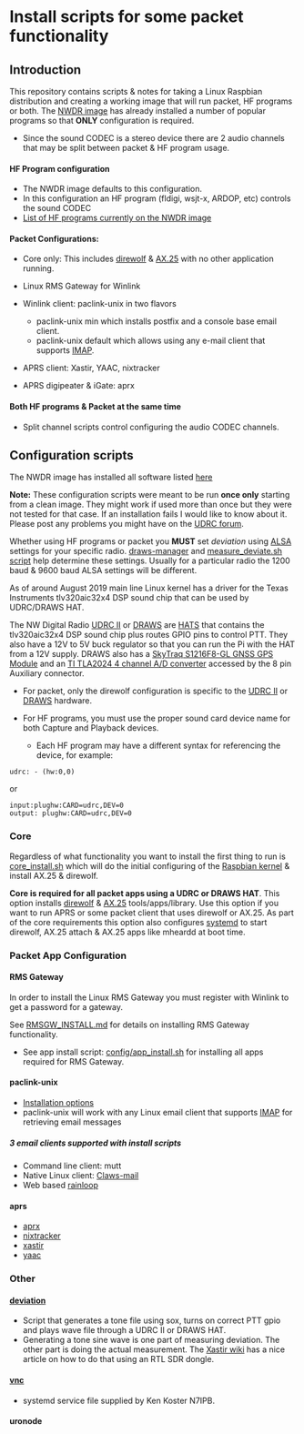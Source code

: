 # Install scripts for some packet functionality

## Introduction

This repository contains scripts & notes for taking a Linux Raspbian
distribution and creating a working image that will run packet, HF
programs or both. The [NWDR image](http://nwdig.net/downloads/) has
already installed a number of popular programs so that **ONLY**
configuration is required.

  * Since the sound CODEC is a stereo device there are 2 audio
  channels that may be split between packet & HF program usage.

#### HF Program configuration

* The NWDR image defaults to this configuration.
* In this configuration an HF program (fldigi, wsjt-x, ARDOP, etc) controls the sound CODEC
* [List of HF programs currently on the NWDR image](docs/IMAGE_README.md)

#### Packet Configurations:
* Core only: This includes
[direwolf](https://github.com/wb2osz/direwolf/blob/master/README.md)
& [AX.25](https://github.com/ve7fet/linuxax25) with no other
application running.
* Linux RMS Gateway for Winlink
* Winlink client: paclink-unix in two flavors

  * paclink-unix min which installs postfix and a console base email
    client.
  * paclink-unix default which allows using any e-mail client that
  supports
  [IMAP](https://en.wikipedia.org/wiki/Internet_Message_Access_Protocol).
* APRS client: Xastir, YAAC, nixtracker
* APRS digipeater & iGate: aprx

#### Both HF programs & Packet at the same time
* Split channel scripts control configuring the audio CODEC channels.


## Configuration scripts

The NWDR image has installed all software listed [here](docs/IMAGE_README.md)

**Note:** These configuration scripts were meant to be run **once only**
starting from a clean image. They might work if used more than once
but they were not tested for that case. If an installation fails I
would like to know about it. Please post any problems you might have
on the [UDRC forum](https://nw-digital-radio.groups.io/g/udrc/).




Whether using HF programs or packet you **MUST** set _deviation_ using
[ALSA](https://en.wikipedia.org/wiki/Advanced_Linux_Sound_Architecture)
settings for your specific radio.  [draws-manager](../draws-manager)
and [measure_deviate.sh script](deviation) help determine these
settings. Usually for a particular radio the 1200 baud & 9600 baud
ALSA settings will be different.

As of around August 2019 main line Linux kernel has a driver
for the Texas Instruments tlv320aic32x4 DSP sound chip that can be
used by UDRC/DRAWS HAT.

The NW Digital Radio [UDRC
II](http://nwdigitalradio.com/wp-content/uploads/2012/04/UDRC-IIDS.pdf)
or
[DRAWS](https://nw-digital-radio.groups.io/g/udrc/files/DRAWSBrochure-1.pdf)
are [HATS](https://github.com/raspberrypi/hats) that contains the
tlv320aic32x4 DSP sound chip plus routes GPIO pins to control PTT.
They also have a 12V to 5V buck regulator so that you can run the Pi
with the HAT from a 12V supply. DRAWS also has a [SkyTraq S1216F8-GL
GNSS GPS Module](http://www.skytraq.com.tw/datasheet/S1216V8_v0.9.pdf)
and an [TI TLA2024 4 channel A/D
converter](https://www.ti.com/lit/ds/symlink/tla2024.pdf?&ts=1589647159814)
accessed by the 8 pin Auxiliary connector.

* For packet, only the direwolf configuration is specific to the [UDRC
II](http://nwdigitalradio.com/wp-content/uploads/2012/04/UDRC-IIDS.pdf)
or
[DRAWS](https://nw-digital-radio.groups.io/g/udrc/files/DRAWSBrochure-1.pdf)
hardware.

* For HF programs, you must use the proper sound card device name for both Capture and Playback devices.
  * Each HF program may have a different syntax for referencing the
  device, for example:
```
udrc: - (hw:0,0)
```
or
```
input:plughw:CARD=udrc,DEV=0
output: plughw:CARD=udrc,DEV=0
```

### Core

Regardless of what functionality you want to install the first thing to run is
[core_install.sh](https://github.com/nwdigitalradio/n7nix/blob/master/docs/CORE_INSTALL.md)
which will do the initial configuring of the [Raspbian kernel](https://www.raspberrypi.org/downloads/raspbian/) & install
AX.25 & direwolf.

**Core is required for all packet apps using a UDRC or DRAWS HAT**. This option
installs
[direwolf](https://github.com/nwdigitalradio/n7nix/tree/master/direwolf)
& [AX.25](https://github.com/nwdigitalradio/n7nix/tree/master/ax25)
tools/apps/library.  Use this option if you want to run APRS or
some packet client that uses direwolf or AX.25. As part of the core
requirements this option also configures
[systemd](https://github.com/nwdigitalradio/n7nix/tree/master/systemd)
to start direwolf, AX.25 attach & AX.25 apps like mheardd at boot time.

### Packet App Configuration
#### RMS Gateway

In order to install the Linux RMS Gateway you must register with Winlink to get a
password for a gateway.

See
[RMSGW_INSTALL.md](https://github.com/nwdigitalradio/n7nix/blob/master/rmsgw/README.md)
for details on installing RMS Gateway functionality.

* See app install script: [config/app_install.sh](config/app_install.sh)
for installing all apps required for RMS Gateway.

#### paclink-unix

* [Installation options](plu/README.md)
* paclink-unix will work with any Linux email client that supports
[IMAP](https://en.wikipedia.org/wiki/Internet_Message_Access_Protocol)
for retrieving email messages

##### 3 email clients supported with install scripts


* Command line client: mutt
* Native Linux client: [Claws-mail](https://github.com/nwdigitalradio/n7nix/blob/master/email/claws/README.md)
* Web based
[rainloop](https://github.com/nwdigitalradio/n7nix/blob/master/email/rainloop/README.md)

#### aprs

* [aprx](aprx)
* [nixtracker](tracker)
* [xastir](xastir)
* [yaac](yaac)

### Other

#### [deviation](https://github.com/nwdigitalradio/n7nix/tree/master/deviation)

* Script that generates a tone file using sox, turns on correct PTT
gpio and plays wave file through a UDRC II or DRAWS HAT.
* Generating a tone sine wave is one part of measuring deviation. The
other part is doing the actual measurement. The [Xastir
wiki](http://xastir.org/index.php/HowTo:Set_Deviation_via_RTL) has a
nice article on how to do that using an RTL SDR dongle.

#### [vnc](https://github.com/nwdigitalradio/n7nix/blob/master/vnc)

* systemd service file supplied by Ken Koster N7IPB.

#### uronode
